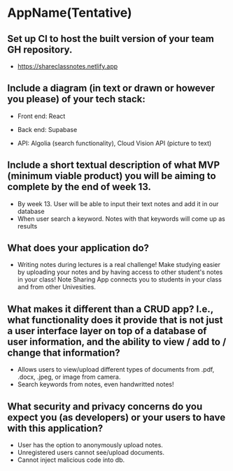 # AppName(Tentative)

## Set up CI to host the built version of your team GH repository. 
 - https://shareclassnotes.netlify.app

## Include a diagram (in text or drawn or however you please) of your tech stack:

 - Front end: React
   
 - Back end: Supabase
   
 - API: Algolia (search functionality), Cloud Vision API (picture to text)


<!-- <img width="814" alt="Screen Shot 2022-11-07 at 11 26 10 PM" src="https://user-images.githubusercontent.com/93716153/200482418-82b59c7d-7eac-4a3c-9832-6964f28f76ab.png">


<img width="815" alt="Screen Shot 2022-11-07 at 11 26 24 PM" src="https://user-images.githubusercontent.com/93716153/200482435-06977950-159c-4bd5-a0f5-2c80963c7113.png">


<img width="809" alt="Screen Shot 2022-11-07 at 11 26 35 PM" src="https://user-images.githubusercontent.com/93716153/200482444-57e0bf32-b5a6-4632-ab52-c08ecd020e5d.png">


<img width="817" alt="Screen Shot 2022-11-07 at 11 26 46 PM" src="https://user-images.githubusercontent.com/93716153/200482457-57c55243-2720-4dcc-a60c-bf4c5538532b.png">


<img width="814" alt="Screen Shot 2022-11-07 at 11 26 58 PM" src="https://user-images.githubusercontent.com/93716153/200482465-3a731b07-10ee-445a-8912-ea037cd4c858.png">


<img width="806" alt="Screen Shot 2022-11-07 at 11 27 09 PM" src="https://user-images.githubusercontent.com/93716153/200482473-17ca7880-8b69-4608-9ae2-ef7e992ca0ba.png"> -->

## Include a short textual description of what MVP (minimum viable product) you will be aiming to complete by the end of week 13.
 - By week 13. User will be able to input their text notes and add it in our database
 - When user search a keyword. Notes with that keywords will come up as results

## What does your application do?  

- Writing notes during lectures is a real challenge! Make studying easier by uploading your notes and by having access to other student's notes in your class! Note Sharing App connects you to students in your class and from other Univesities.

## What makes it different than a CRUD app? I.e., what functionality does it provide that is not just a user interface layer on top of a database of user information, and the ability to view / add to / change that information?

- Allows users to view/upload different types of documents from .pdf, .docx, .jpeg, or image from camera.
- Search keywords from notes, even handwritted notes!

## What security and privacy concerns do you expect you (as developers) or your users to have with this application?
- User has the option to anonymously upload notes.
- Unregistered users cannot see/upload documents.
- Cannot inject malicious code into db.


<!-- ![](https://i.imgur.com/yJcQuWU.png)

![](https://i.imgur.com/2iLlxEi.png)

![](https://i.imgur.com/cdygEIC.png)
 -->
